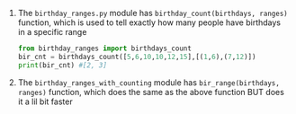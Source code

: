 1. The `birthday_ranges.py` module has `birthday_count(birthdays, ranges)`
   function, which is used to tell exactly how many people have birthdays
   in a specific range
 
   ```python
   from birthday_ranges import birthdays_count
   bir_cnt = birthdays_count([5,6,10,10,12,15],[(1,6),(7,12)])
   print(bir_cnt) #[2, 3]
   ``` 
2. The `birthday_ranges_with_counting` module has `bir_range(birthdays, ranges)`
   function, which does the same as the above function BUT does it a lil bit faster 
